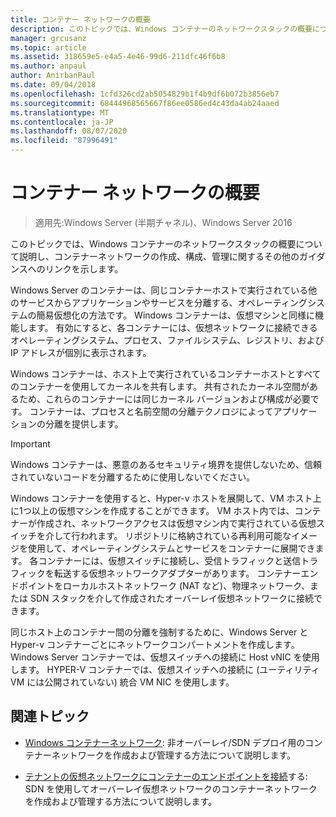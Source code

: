 ```yaml
---
title: コンテナー ネットワークの概要
description: このトピックでは、Windows コンテナーのネットワークスタックの概要について説明し、コンテナーネットワークの作成、構成、および管理に関するその他のガイダンスへのリンクを示します。
manager: grcusanz
ms.topic: article
ms.assetid: 318659e5-e4a5-4e46-99d6-211dfc46f6b8
ms.author: anpaul
author: AnirbanPaul
ms.date: 09/04/2018
ms.openlocfilehash: 1cfd326cd2ab5054829b1f4b9df6b072b3856eb7
ms.sourcegitcommit: 68444968565667f86ee0586ed4c43da4ab24aaed
ms.translationtype: MT
ms.contentlocale: ja-JP
ms.lasthandoff: 08/07/2020
ms.locfileid: "87996491"
---
```

# <a name="container-networking-overview"></a>コンテナー ネットワークの概要

>適用先:Windows Server (半期チャネル)、Windows Server 2016

このトピックでは、Windows コンテナーのネットワークスタックの概要について説明し、コンテナーネットワークの作成、構成、管理に関するその他のガイダンスへのリンクを示します。

Windows Server のコンテナーは、同じコンテナーホストで実行されている他のサービスからアプリケーションやサービスを分離する、オペレーティングシステムの簡易仮想化の方法です。 Windows コンテナーは、仮想マシンと同様に機能します。 有効にすると、各コンテナーには、仮想ネットワークに接続できるオペレーティングシステム、プロセス、ファイルシステム、レジストリ、および IP アドレスが個別に表示されます。

Windows コンテナーは、ホスト上で実行されているコンテナーホストとすべてのコンテナーを使用してカーネルを共有します。 共有されたカーネル空間があるため、これらのコンテナーには同じカーネル バージョンおよび構成が必要です。 コンテナーは、プロセスと名前空間の分離テクノロジによってアプリケーションの分離を提供します。

>[!IMPORTANT]
>Windows コンテナーは、悪意のあるセキュリティ境界を提供しないため、信頼されていないコードを分離するために使用しないでください。

Windows コンテナーを使用すると、Hyper-v ホストを展開して、VM ホスト上に1つ以上の仮想マシンを作成することができます。 VM ホスト内では、コンテナーが作成され、ネットワークアクセスは仮想マシン内で実行されている仮想スイッチを介して行われます。 リポジトリに格納されている再利用可能なイメージを使用して、オペレーティングシステムとサービスをコンテナーに展開できます。 各コンテナーには、仮想スイッチに接続し、受信トラフィックと送信トラフィックを転送する仮想ネットワークアダプターがあります。 コンテナーエンドポイントをローカルホストネットワーク (NAT など)、物理ネットワーク、または SDN スタックを介して作成されたオーバーレイ仮想ネットワークに接続できます。

同じホスト上のコンテナー間の分離を強制するために、Windows Server と Hyper-v コンテナーごとにネットワークコンパートメントを作成します。 Windows Server コンテナーでは、仮想スイッチへの接続に Host vNIC を使用します。 HYPER-V コンテナーでは、仮想スイッチへの接続に (ユーティリティ VM には公開されていない) 統合 VM NIC を使用します。

## <a name="related-topics"></a>関連トピック

- [Windows コンテナーネットワーク](/virtualization/windowscontainers/container-networking/architecture): 非オーバーレイ/SDN デプロイ用のコンテナーネットワークを作成および管理する方法について説明します。

- [テナントの仮想ネットワークにコンテナーのエンドポイントを接続](../../manage/Connect-container-endpoints-to-a-Tenant-Virtual-Network.md)する: SDN を使用してオーバーレイ仮想ネットワークのコンテナーネットワークを作成および管理する方法について説明します。